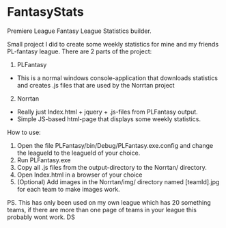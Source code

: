 # FantasyStats
Premiere League Fantasy League Statistics builder.

Small project I did to create some weekly statistics for mine and my friends PL-fantasy league.
There are 2 parts of the project:
1. PLFantasy
- This is a normal windows console-application that downloads statistics and creates .js files that are used by the Norrtan project
2. Norrtan
- Really just Index.html + jquery + .js-files from PLFantasy output.
- Simple JS-based html-page that displays some weekly statistics.

How to use:
1. Open the file PLFantasy/bin/Debug/PLFantasy.exe.config and change the leagueId to the leagueId of your choice.
2. Run PLFantasy.exe
3. Copy all .js files from the output-directory to the Norrtan/ directory.
4. Open Index.html in a browser of your choice
5. (Optional) Add images in the Norrtan/img/ directory named [teamId].jpg for each team to make images work.


PS. This has only been used on my own league which has 20 something teams, if there are more than one page of teams in your league this probably wont work.
DS
